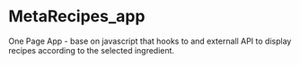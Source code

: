 # MetaRecipes_app
One Page App - base on javascript that hooks to and externall API to display recipes according to the selected ingredient.
